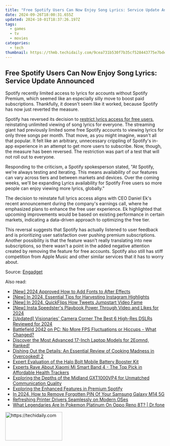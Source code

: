 ```yaml
---
title: "Free Spotify Users Can Now Enjoy Song Lyrics: Service Update Announced"
date: 2024-09-26T18:00:31.655Z
updated: 2024-10-01T18:37:26.197Z
tags:
  - games
  - tv
  - movies
categories:
  - tech
thumbnail: https://thmb.techidaily.com/9cea731b530f7b35cf528443775e7bde67a8420dfb36f262db77eb2881bd8171.jpg
---
```


## Free Spotify Users Can Now Enjoy Song Lyrics: Service Update Announced

Spotify recently limited access to lyrics for accounts without Spotify Premium, which seemed like an especially silly move to boost paid subscriptions. Thankfully, it doesn't seem like it worked, because Spotify has now just reverted the measure.

 Spotify has reversed its decision to [restrict lyrics access for free users](https://screen-video-capture.techidaily.com/new-top-ios-psp-games-and-emulators-revealed-in-2024/), reinstating unlimited viewing of song lyrics for everyone. The streaming giant had previously limited some free Spotify accounts to viewing lyrics for only three songs per month. That move, as you might imagine, wasn't all that popular. It felt like an arbitrary, unnecessary crippling of Spotify's in-app experience in an attempt to get more users to subscribe. Now, though, the measure has been reversed. The restriction was part of a test that will not roll out to everyone.

 Responding to the criticism, a Spotify spokesperson stated, "At Spotify, we're always testing and iterating. This means availability of our features can vary across tiers and between markets and devices. Over the coming weeks, we'll be expanding Lyrics availability for Spotify Free users so more people can enjoy viewing more lyrics, globally."

 The decision to reinstate full lyrics access aligns with CEO Daniel Ek's recent announcement during the company's earnings call, where he emphasized plans to enhance the free user experience. Ek highlighted that upcoming improvements would be based on existing performance in certain markets, indicating a data-driven approach to optimizing the free tier.

 This reversal suggests that Spotify has actually listened to user feedback and is prioritizing user satisfaction over pushing premium subscriptions. Another possibility is that the feature wasn't really translating into new subscriptions, so there wasn't a point in the added negative attention created by removing the feature for free accounts. Spotify also still has stiff competition from Apple Music and other similar services that it has to worry about.

 Source: [Engadget](https://www.engadget.com/spotify-lyrics-are-back-for-free-users-175200293.html)

<ins class="adsbygoogle"
     style="display:block"
     data-ad-format="autorelaxed"
     data-ad-client="ca-pub-7571918770474297"
     data-ad-slot="1223367746"></ins>

<ins class="adsbygoogle"
     style="display:block"
     data-ad-client="ca-pub-7571918770474297"
     data-ad-slot="8358498916"
     data-ad-format="auto"
     data-full-width-responsive="true"></ins>

<span class="atpl-alsoreadstyle">Also read:</span>
<div><ul>
<li><a href="https://fox-boxes.techidaily.com/new-2024-approved-how-to-add-fonts-to-after-effects/"><u>[New] 2024 Approved How to Add Fonts to After Effects</u></a></li>
<li><a href="https://instagram-video-recordings.techidaily.com/new-in-2024-essential-tips-for-harvesting-instagram-highlights/"><u>[New] In 2024, Essential Tips for Harvesting Instagram Highlights</u></a></li>
<li><a href="https://twitter-videos.techidaily.com/new-in-2024-quickflips-how-tweets-jumpstart-video-fame/"><u>[New] In 2024, QuickFlips How Tweets Jumpstart Video Fame</u></a></li>
<li><a href="https://instagram-clips.techidaily.com/new-insta-speedsters-playbook-power-through-video-and-likes-for-2024/"><u>[New] Insta Speedster's Playbook Power Through Video and Likes for 2024</u></a></li>
<li><a href="https://vp-tips.techidaily.com/updated-visionaries-camera-corner-the-best-6-high-res-dslrs-reviewed-for-2024/"><u>[Updated] Visionaries' Camera Corner The Best 6 High-Res DSLRs Reviewed for 2024</u></a></li>
<li><a href="https://win-blog.techidaily.com/battlefield-2042-on-pc-no-more-fps-fluctuations-or-hiccups-what-changed/"><u>Battlefield 2042 on PC: No More FPS Fluctuations or Hiccups - What Changed?</u></a></li>
<li><a href="https://buynow-tips.techidaily.com/discover-the-most-advanced-17-inch-laptop-models-for-2eomnd-ranked/"><u>Discover the Most Advanced 17-Inch Laptop Models for 2Eomnd, Ranked!</u></a></li>
<li><a href="https://buynow-tips.techidaily.com/dishing-out-the-details-an-essential-review-of-cooking-madness-in-overcooked-2/"><u>Dishing Out the Details: An Essential Review of Cooking Madness in Overcooked! 2</u></a></li>
<li><a href="https://buynow-tips.techidaily.com/expert-evaluation-of-the-halo-bolt-mobile-battery-booster-kit/"><u>Expert Evaluation of the Halo Bolt Mobile Battery Booster Kit</u></a></li>
<li><a href="https://buynow-tips.techidaily.com/experts-rave-about-xiaomi-mi-smart-band-4-the-top-pick-in-affordable-health-trackers/"><u>Experts Rave About Xiaomi Mi Smart Band 4 - The Top Pick in Affordable Health Trackers</u></a></li>
<li><a href="https://buynow-tips.techidaily.com/exploring-the-depths-of-the-midland-gxt1000vp4-for-unmatched-communication-quality/"><u>Exploring the Depths of the Midland GXT1000VP4 for Unmatched Communication Quality</u></a></li>
<li><a href="https://buynow-tips.techidaily.com/exploring-the-enhanced-features-in-premium-spotify/"><u>Exploring the Enhanced Features in Premium Spotify</u></a></li>
<li><a href="https://android-unlock.techidaily.com/in-2024-how-to-remove-forgotten-pin-of-your-samsung-galaxy-m14-5g-by-drfone-android/"><u>In 2024, How to Remove Forgotten PIN Of Your Samsung Galaxy M14 5G</u></a></li>
<li><a href="https://driver-install.techidaily.com/refreshing-printer-drivers-seamlessly-on-modern-oses/"><u>Refreshing Printer Drivers Seamlessly on Modern OSes</u></a></li>
<li><a href="https://android-pokemon-go.techidaily.com/what-legendaries-are-in-pokemon-platinum-on-oppo-reno-8t-drfone-by-drfone-virtual-android/"><u>What Legendaries Are In Pokemon Platinum On Oppo Reno 8T? | Dr.fone</u></a></li>
</ul></div>

<!-- affiliate ads begin -->
<a href="https://aligracehair.sjv.io/c/5597632/2135397/19272" target="_top" id="2135397">
  <img src="//a.impactradius-go.com/display-ad/19272-2135397" border="0" alt="https://techidaily.com" width="180" height="90"/>
</a>
<img height="0" width="0" src="https://aligracehair.sjv.io/i/5597632/2135397/19272" style="position:absolute;visibility:hidden;" border="0" />
<!-- affiliate ads end -->

